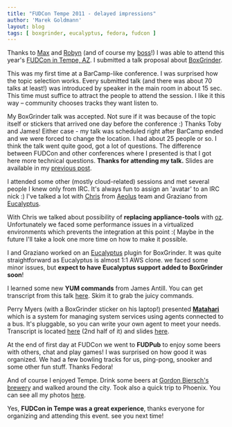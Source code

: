 ```yaml
---
title: "FUDCon Tempe 2011 - delayed impressions"
author: 'Marek Goldmann'
layout: blog
tags: [ boxgrinder, eucalyptus, fedora, fudcon ]
---
```


Thanks to [Max](http://spevack.livejournal.com/) and
[Robyn](http://wordshack.wordpress.com/) (and of course my
[boss](http://bob.mcwhirter.org/)!) I was able to attend this
year's
[FUDCon in Tempe, AZ](http://fedoraproject.org/wiki/FUDCon:Tempe_2011).
I submitted a talk proposal about
[BoxGrinder](http://boxgrinder.org).

This was my first time at a BarCamp-like conference. I was
surprised how the topic selection works. Every submitted talk (and
there was about 70 talks at least!) was introduced by speaker in
the main room in about 15 sec. This time must suffice to attract
the people to attend the session. I like it this way – community
chooses tracks they want listen to.

My BoxGrinder talk was
accepted. Not sure if it was because of the topic itself or
stickers that arrived one day before the conference :) Thanks Toby
and James! Either case - my talk was scheduled right after BarCamp
ended and we were forced to change the location. I had about 25
people or so. I think the talk went quite good, got a lot of
questions. The difference between FUDCon and other conferences
where I presented is that I got here more technical questions.
**Thanks for attending my talk.** Slides are available in my
[previous post](/blog/fudcon-2011-tempe-slides-from-boxgrinder-talk).


I attended some other (mostly cloud-related) sessions and met
several people I knew only from IRC. It's always fun to assign an
'avatar' to an IRC nick :) I've talked a lot with
[Chris](http://clalance.blogspot.com/) from
[Aeolus](http://aeolusproject.org/) team and Graziano from
[Eucalyptus](http://open.eucalyptus.com/).

With Chris we talked
about possibility of **replacing appliance-tools** with
[oz](https://github.com/clalancette/oz). Unfortunately we faced
some performance issues in a virtualized environments which
prevents the integration at this point :( Maybe in the future I'll
take a look one more time on how to make it possible.

I and Graziano worked on an
[Eucalyptus](http://open.eucalyptus.com/) plugin for BoxGrinder. It
was quite straightforward as Eucalyptus is almost 1:1 AWS clone. we
faced some minor issues, but
**expect to have Eucalyptus support added to BoxGrinder soon**!

I
learned some new **YUM commands** from James Antill. You can get
transcript from this talk
[here](http://meetbot.fedoraproject.org/fudcon-room-1/2011-01-30/fudcon-room-1.2011-01-30-14.40.log.txt).
Skim it to grab the juicy commands.

Perry Myers (with a BoxGrinder sticker on his laptop!) presented
[**Matahari**](https://fedorahosted.org/matahari/) which is a
system for managing system services using agents connected to a
bus. It's pluggable, so you can write your own agent to meet your
needs. Transcript is located
[here](http://meetbot.fedoraproject.org/fudcon-room-3/2011-01-30/fudcon-room-3.2011-01-30-14.40.log.txt)
(2nd half of it) and slides
[here](https://fedorahosted.org/matahari/wiki/MatahariOverviewPreso).

At the end of first day at FUDCon we went to **FUDPub** to enjoy
some beers with others, chat and play games! I was surprised on how
good it was organized. We had a few bowling tracks for us,
ping-pong, snooker and some other fun stuff. Thanks Fedora!

And of
course I enjoyed Tempe. Drink some beers at
[Gordon Biersch's brewery](http://www.gordonbiersch.com/) and
walked around the city. Took also a quick trip to Phoenix. You can
see all my photos
[here](http://www.flickr.com/photos/goldmann/sets/72157625987834584/).

Yes, **FUDCon in Tempe was a great experience**, thanks everyone
for organizing and attending this event. see you next time!